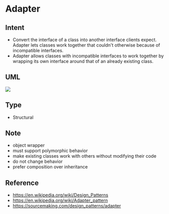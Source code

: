# Adapter

## Intent
- Convert the interface of a class into another interface clients
  expect. Adapter lets classes work together that couldn't otherwise
  because of incompatible interfaces.
- Adapter allows classes with incompatible interfaces to work together
  by wrapping its own interface around that of an already existing
  class.

## UML
<img src="http://yuml.me/diagram/plain/class/[ITarget|+operation()],[ITarget]<-.-[Adapter|-adaptee],[Adapter]+->[Adaptee|+someOperation()]">
<!--
[ITarget|+operation()],
[ITarget]<-.-[Adapter|-adaptee],
[Adapter]+->[Adaptee|+someOperation()],
-->

## Type
- Structural

## Note
- object wrapper
- must support polymorphic behavior
- make existing classes work with others without modifying their code
- do not change behavior
- prefer composition over inheritance

## Reference
- https://en.wikipedia.org/wiki/Design_Patterns
- https://en.wikipedia.org/wiki/Adapter_pattern
- https://sourcemaking.com/design_patterns/adapter
